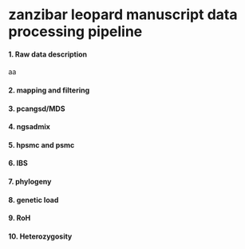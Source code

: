 # zanzibar leopard manuscript data processing pipeline


#### 1. Raw data description
aa

#### 2. mapping and filtering


#### 3. pcangsd/MDS


#### 4. ngsadmix


#### 5. hpsmc and psmc


#### 6. IBS


#### 7. phylogeny


#### 8. genetic load

#### 9. RoH


#### 10. Heterozygosity


